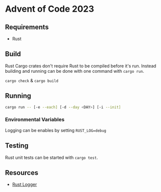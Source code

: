 # Advent of Code 2023

## Requirements

- Rust

## Build

Rust Cargo crates don't require Rust to be compiled before it's run.  Instead building and running can be done with one command with `cargo run`.

`cargo check` & `cargo build`

## Running

```bash
cargo run -- [-e --each] [-d --day <DAY>] [-i --init]
```

### Environmental Variables

Logging can be enables by setting `RUST_LOG=debug`

## Testing

Rust unit tests can be started with `cargo test`.

## Resources

- [Rust Logger](https://docs.rs/env_logger/latest/env_logger/)
